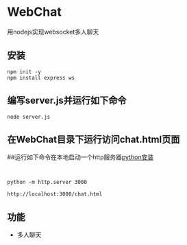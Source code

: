 # WebChat
用nodejs实现websocket多人聊天

## 安装
```
npm init -y
npm install express ws
```

## 编写server.js并运行如下命令
```
node server.js
```

## 在WebChat目录下运行访问chat.html页面
##运行如下命令在本地启动一个http服务器[python安装](https://blog.csdn.net/qq_34514415/article/details/80201543)
```


python -m http.server 3000

http://localhost:3000/chat.html
``` 

## 功能
- 多人聊天


